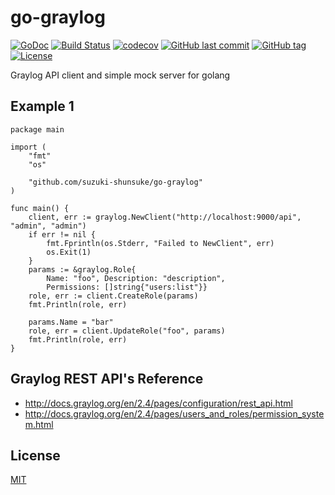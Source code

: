 # go-graylog

[![GoDoc](http://img.shields.io/badge/go-documentation-blue.svg?style=flat-square)](http://godoc.org/github.com/suzuki-shunsuke/go-graylog)
[![Build Status](https://travis-ci.org/suzuki-shunsuke/go-graylog.svg?branch=master)](https://travis-ci.org/suzuki-shunsuke/go-graylog)
[![codecov](https://codecov.io/gh/suzuki-shunsuke/go-graylog/branch/master/graph/badge.svg)](https://codecov.io/gh/suzuki-shunsuke/go-graylog)
[![GitHub last commit](https://img.shields.io/github/last-commit/suzuki-shunsuke/go-graylog.svg)](https://github.com/suzuki-shunsuke/go-graylog)
[![GitHub tag](https://img.shields.io/github/tag/suzuki-shunsuke/go-graylog.svg)](https://github.com/suzuki-shunsuke/go-graylog/releases)
[![License](http://img.shields.io/badge/license-mit-blue.svg?style=flat-square)](https://raw.githubusercontent.com/suzuki-shunsuke/go-graylog/master/LICENSE)

Graylog API client and simple mock server for golang

## Example 1

```golang
package main

import (
	"fmt"
	"os"

	"github.com/suzuki-shunsuke/go-graylog"
)

func main() {
	client, err := graylog.NewClient("http://localhost:9000/api", "admin", "admin")
	if err != nil {
		fmt.Fprintln(os.Stderr, "Failed to NewClient", err)
		os.Exit(1)
	}
	params := &graylog.Role{
		Name: "foo", Description: "description",
		Permissions: []string{"users:list"}}
	role, err := client.CreateRole(params)
	fmt.Println(role, err)

	params.Name = "bar"
	role, err = client.UpdateRole("foo", params)
	fmt.Println(role, err)
}
```

## Graylog REST API's Reference

* http://docs.graylog.org/en/2.4/pages/configuration/rest_api.html
* http://docs.graylog.org/en/2.4/pages/users_and_roles/permission_system.html

## License

[MIT](LICENSE)
